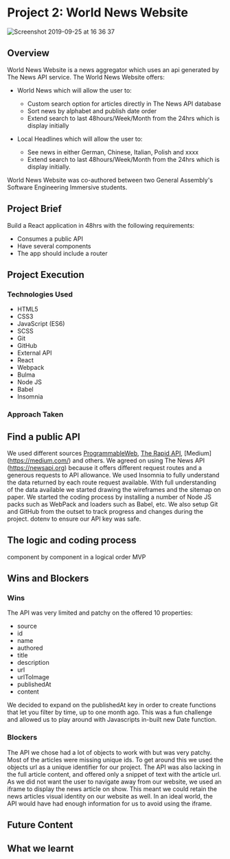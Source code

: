 # **Project 2: World News Website**
![Screenshot 2019-09-25 at 16 36 37](https://user-images.githubusercontent.com/49660544/65616278-b415a180-dfb2-11e9-9a2b-f9d33b4d0bf7.png)

## Overview

World News Website is a news aggregator which uses an api generated by The News API service.
The World News Website offers:

* World News which will allow the user to:
   * Custom search option for articles directly in The News API database
   * Sort news by alphabet and publish date order
   * Extend search to last 48hours/Week/Month from the 24hrs which is display initially
   
* Local Headlines which will allow the user to:
   * See news in either German, Chinese, Italian, Polish and xxxx
   * Extend search to last 48hours/Week/Month from the 24hrs which is display initially.
   
World News Website was co-authored between two  General Assembly's Software Engineering Immersive students.

## Project Brief

Build a React application in 48hrs with the following requirements:
  * Consumes a public API
  * Have several components
  * The app should include a router

## Project Execution

### Technologies Used
* HTML5
* CSS3
* JavaScript (ES6)
* SCSS
* Git
* GitHub
* External API
* React
* Webpack
* Bulma
* Node JS
* Babel
* Insomnia
### Approach Taken

## Find a public API
We used different sources [ProgrammableWeb](https://www.programmableweb.com/), [The Rapid API](https://blog.rapidapi.com/), [Medium] (https://medium.com/) and others. We agreed on using The News API (https://newsapi.org) because it offers different request routes and a generous requests to API allowance.
We used Insomnia to fully understand the data returned by each route request available. With full understanding of the data available we started drawing the wireframes and the sitemap on paper.
We started the coding process by installing a number of Node JS packs such as WebPack and loaders such as Babel, etc. We also setup Git and GitHub from the outset to track progress and changes during the project.
dotenv to ensure our API key was safe.

## The logic  and coding process
component by component in a logical order
MVP

## Wins and Blockers

### Wins
The API was very limited and patchy on the offered 10 properties:
* source
* id
* name
* authored
* title
* description
* url
* urlToImage
* publishedAt
* content

We decided to expand on the publishedAt key in order to create functions that let you filter by time, up to one month ago. This was a fun challenge and allowed us to play around with Javascripts in-built new Date function.

### Blockers
The API we chose had a lot of objects to work with but was very patchy. Most of the articles were missing unique ids. To get around this we used the objects url as a unique identifier for our project.
The API was also lacking in the full article content, and offered only a snippet of text with the article url. As we did not want the user to navigate away from our website, we used an iframe to display the news article on show. This meant we could retain the news articles visual identity on our website as well. In an ideal world, the API would have had enough information for us to avoid using the iframe.

## Future Content

## What we learnt
